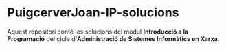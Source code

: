# PuigcerverJoan-IP-solucions
Aquest repositori conté les solucions del mòdul __Introducció a la Programació__
del cicle d'__Administració de Sistemes Informàtics en Xarxa__.
